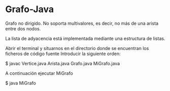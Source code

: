 # Grafo-Java

Grafo no dirigido. No soporta multivalores, es decir, no más de una arista entre dos nodos.

La lista de adyacencia está implementada mediante una estructura de listas.

Abrir el terminal y situarnos en el directorio donde se encuentran los ficheros de código fuente
Introducir la siguiente orden:

$ javac Vertice.java Arista.java Grafo.java MiGrafo.java

A continuación ejecutar MiGrafo

$ java MiGrafo